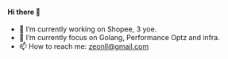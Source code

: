 <!-- ### Junlong
<img align="right" src="https://github-readme-stats.vercel.app/api?username=Jun10ng&show_icons=true&icon_color=0366d6&text_color=2ea44f&bg_color=ffffff&hide_title=true" />
 -->
#### Hi there 👋

<!--
**Jun10ng/Jun10ng** is a ✨ _special_ ✨ repository because its `README.md` (this file) appears on your GitHub profile.

Here are some ideas to get you started:
-->
- 🔭 I’m currently working on Shopee, 3 yoe.
- 🌱 I’m currently focus on Golang, Performance Optz and infra.
- 📫 How to reach me: zeonll@gmail.com

